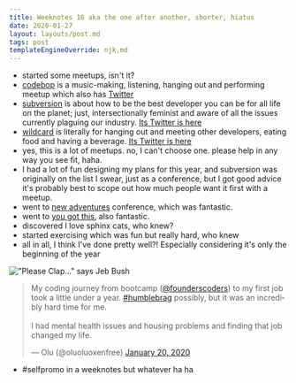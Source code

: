 ```yaml
---
title: Weeknotes 10 aka the one after another, shorter, hiatus
date: 2020-01-27
layout: layouts/post.md
tags: post
templateEngineOverride: njk,md
---
```


- started some meetups, isn't it?
- [codebop](https://www.meetup.com/Codebop-London/) is a music-making, listening, hanging out and performing meetup which also has [Twitter](https://twitter.com/codebop)
- [subversion](https://www.meetup.com/subversion/) is about how to be the best developer you can be for all life on the planet; just, intersectionally feminist and aware of all the issues currently plaguing our industry. [Its Twitter is here](https://twitter.com/subversionconf)
- [wildcard](https://www.meetup.com/wildcard/) is literally for hanging out and meeting other developers, eating food and having a beverage. [Its Twitter is here](https://www.twitter.com/wildcard/)
- yes, this is a lot of meetups. no, I can't choose one. please help in any way you see fit, haha.
- I had a lot of fun designing my plans for this year, and subversion was originally on the list I swear, just as a conference, but I got good advice it's probably best to scope out how much people want it first with a meetup.
- went to [new adventures](https://newadventuresconf.com/2020/) conference, which was fantastic.
- went to [you got this](https://2020.yougotthis.io/), also fantastic.
- discovered I love sphinx cats, who knew?
- started exercising which was fun but really hard, who knew
- all in all, I think I've done pretty well?! Especially considering it's only the beginning of the year

!["Please Clap..." says Jeb Bush](https://draftin.com:443/images/71548?token=Vm0pR8NKvcXmmlEwo_CVUsxT0SDUmOHHkRmwaVjxy3peQW57GbEaU1nQtQTButmUNDA-qmrOnnUsuHsikQrC9fc)

<blockquote class="twitter-tweet"><p lang="en" dir="ltr">My coding journey from bootcamp (<a href="https://twitter.com/founderscoders?ref_src=twsrc%5Etfw">@founderscoders</a>) to my first job took a little under a year. <a href="https://twitter.com/hashtag/humblebrag?src=hash&amp;ref_src=twsrc%5Etfw">#humblebrag</a> possibly, but it was an incredibly hard time for me.<br><br>I had mental health issues and housing problems and finding that job changed my life.</p>&mdash; Olu (@oluoluoxenfree) <a href="https://twitter.com/oluoluoxenfree/status/1219308240955154432?ref_src=twsrc%5Etfw">January 20, 2020</a></blockquote> <script async src="https://platform.twitter.com/widgets.js" charset="utf-8"></script>

- #selfpromo in a weeknotes but whatever ha ha
